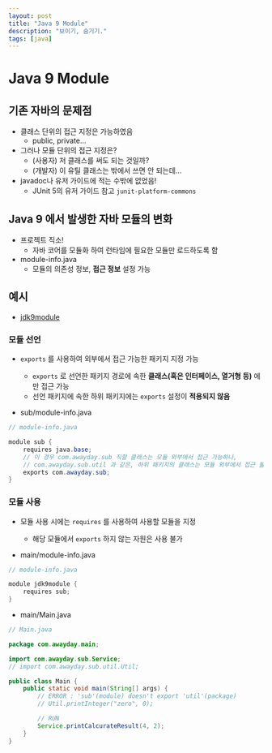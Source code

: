 ```yaml
---
layout: post
title: "Java 9 Module"
description: "보이기, 숨기기."
tags: [java]
---
```


# Java 9 Module

## 기존 자바의 문제점
* 클래스 단위의 접근 지정은 가능하였음
    * public, private...
* 그러나 모듈 단위의 접근 지정은?
    * (사용자) 저 클래스를 써도 되는 것일까?
    * (개발자) 이 유틸 클래스는 밖에서 쓰면 안 되는데...
* javadoc나 유저 가이드에 적는 수밖에 없었음!
    * JUnit 5의 유저 가이드 참고 `junit-platform-commons`

## Java 9 에서 발생한 자바 모듈의 변화
* 프로젝트 직소!
    * 자바 코어를 모듈화 하여 런타임에 필요한 모듈만 로드하도록 함
* module-info.java
    * 모듈의 의존성 정보, __접근 정보__ 설정 가능

## 예시
* [jdk9module](https://github.com/AwayDay/jdk9module)

### 모듈 선언

* `exports` 를 사용하여 외부에서 접근 가능한 패키지 지정 가능
    * `exports` 로 선언한 패키지 경로에 속한 __클래스(혹은 인터페이스, 열거형 등)__ 에만 접근 가능
    * 선언 패키지에 속한 하위 패키지에는 `exports` 설정이 __적용되지 않음__

* sub/module-info.java

```java
// module-info.java

module sub {
    requires java.base;
    // 이 경우 com.awayday.sub 직할 클래스는 모듈 외부에서 접근 가능하나,
    // com.awayday.sub.util 과 같은, 하위 패키지의 클래스는 모듈 외부에서 접근 불가능.
    exports com.awayday.sub;
}
```

### 모듈 사용

* 모듈 사용 시에는 `requires` 를 사용하여 사용할 모듈을 지정
    * 해당 모듈에서 `exports` 하지 않는 자원은 사용 불가

* main/module-info.java

```java
// module-info.java

module jdk9module {
    requires sub;
}
```

* main/Main.java

```java
// Main.java

package com.awayday.main;

import com.awayday.sub.Service;
// import com.awayday.sub.util.Util;

public class Main {
    public static void main(String[] args) {
        // ERROR : 'sub'(module) doesn't export 'util'(package)
        // Util.printInteger("zero", 0);

        // RUN
        Service.printCalcurateResult(4, 2);
    }
}
```